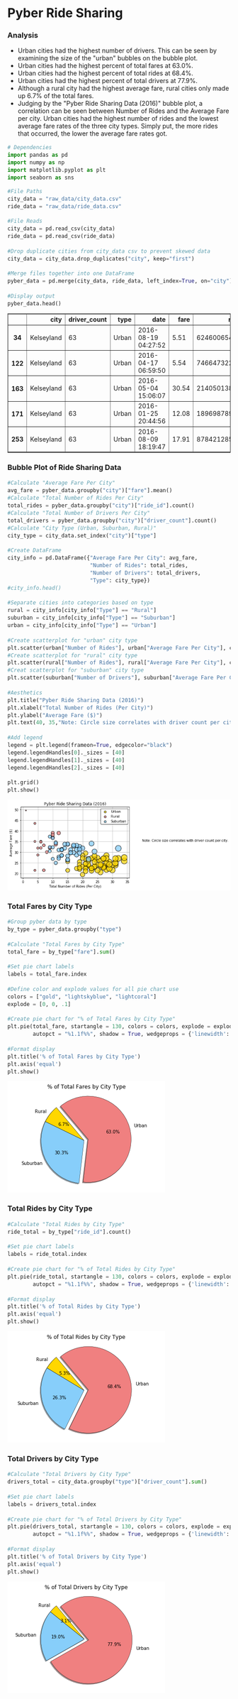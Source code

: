 
# Pyber Ride Sharing

### Analysis
-  Urban cities had the highest number of drivers. This can be seen by examining the size of the "urban" bubbles on the bubble plot. 
-  Urban cities had the highest percent of total fares at 63.0%.
-  Urban cities had the highest percent of total rides at 68.4%.
-  Urban cities had the highest percent of total drivers at 77.9%.
-  Although a rural city had the highest average fare, rural cities only made up 6.7% of the total fares.
-  Judging by the "Pyber Ride Sharing Data (2016)" bubble plot, a correlation can be seen between Number of Rides and the Average Fare per city. Urban cities had the highest number of rides and the lowest average fare rates of the three city types. Simply put, the more rides that occurred, the lower the average fare rates got.  


```python
# Dependencies
import pandas as pd
import numpy as np
import matplotlib.pyplot as plt
import seaborn as sns
```


```python
#File Paths
city_data = "raw_data/city_data.csv"
ride_data = "raw_data/ride_data.csv"

#File Reads
city_data = pd.read_csv(city_data)
ride_data = pd.read_csv(ride_data)

#Drop duplicate cities from city_data csv to prevent skewed data
city_data = city_data.drop_duplicates("city", keep="first")

#Merge files together into one DataFrame
pyber_data = pd.merge(city_data, ride_data, left_index=True, on="city")

#Display output
pyber_data.head()
```




<div>
<style scoped>
    .dataframe tbody tr th:only-of-type {
        vertical-align: middle;
    }

    .dataframe tbody tr th {
        vertical-align: top;
    }

    .dataframe thead th {
        text-align: right;
    }
</style>
<table border="1" class="dataframe">
  <thead>
    <tr style="text-align: right;">
      <th></th>
      <th>city</th>
      <th>driver_count</th>
      <th>type</th>
      <th>date</th>
      <th>fare</th>
      <th>ride_id</th>
    </tr>
  </thead>
  <tbody>
    <tr>
      <th>34</th>
      <td>Kelseyland</td>
      <td>63</td>
      <td>Urban</td>
      <td>2016-08-19 04:27:52</td>
      <td>5.51</td>
      <td>6246006544795</td>
    </tr>
    <tr>
      <th>122</th>
      <td>Kelseyland</td>
      <td>63</td>
      <td>Urban</td>
      <td>2016-04-17 06:59:50</td>
      <td>5.54</td>
      <td>7466473222333</td>
    </tr>
    <tr>
      <th>163</th>
      <td>Kelseyland</td>
      <td>63</td>
      <td>Urban</td>
      <td>2016-05-04 15:06:07</td>
      <td>30.54</td>
      <td>2140501382736</td>
    </tr>
    <tr>
      <th>171</th>
      <td>Kelseyland</td>
      <td>63</td>
      <td>Urban</td>
      <td>2016-01-25 20:44:56</td>
      <td>12.08</td>
      <td>1896987891309</td>
    </tr>
    <tr>
      <th>253</th>
      <td>Kelseyland</td>
      <td>63</td>
      <td>Urban</td>
      <td>2016-08-09 18:19:47</td>
      <td>17.91</td>
      <td>8784212854829</td>
    </tr>
  </tbody>
</table>
</div>



### Bubble Plot of Ride Sharing Data


```python
#Calculate "Average Fare Per City"
avg_fare = pyber_data.groupby("city")["fare"].mean()
#Calculate "Total Number of Rides Per City"
total_rides = pyber_data.groupby("city")["ride_id"].count()
#Calculate "Total Number of Drivers Per City"
total_drivers = pyber_data.groupby("city")["driver_count"].count()
#Calculate "City Type (Urban, Suburban, Rural)"
city_type = city_data.set_index("city")["type"]

#Create DataFrame
city_info = pd.DataFrame({"Average Fare Per City": avg_fare, 
                          "Number of Rides": total_rides, 
                          "Number of Drivers": total_drivers, 
                          "Type": city_type})
#city_info.head()

#Separate cities into categories based on type
rural = city_info[city_info["Type"] == "Rural"]
suburban = city_info[city_info["Type"] == "Suburban"]
urban = city_info[city_info["Type"] == "Urban"]

#Create scatterplot for "urban" city type
plt.scatter(urban["Number of Rides"], urban["Average Fare Per City"], color = "gold", edgecolors="black", s = urban["Number of Drivers"]*10, label = "Urban", alpha = 0.75, linewidth = 1.5)
#Create scatterplot for "rural" city type
plt.scatter(rural["Number of Rides"], rural["Average Fare Per City"], color = "lightcoral", edgecolors="black", s = rural["Number of Drivers"]*10, label = "Rural", alpha = 0.75, linewidth = 1.5)
#Creat scatterplot for "suburban" city type
plt.scatter(suburban["Number of Drivers"], suburban["Average Fare Per City"], color = "lightskyblue", edgecolors="black", s = suburban["Number of Drivers"]*10, label = "Suburban", alpha= 0.75, linewidth = 1.5)

#Aesthetics
plt.title("Pyber Ride Sharing Data (2016)")
plt.xlabel("Total Number of Rides (Per City)")
plt.ylabel("Average Fare ($)")
plt.text(40, 35,"Note: Circle size correlates with driver count per city.")

#Add legend
legend = plt.legend(frameon=True, edgecolor="black")
legend.legendHandles[0]._sizes = [40]
legend.legendHandles[1]._sizes = [40]
legend.legendHandles[2]._sizes = [40]

plt.grid()
plt.show()
```


![png](output_4_0.png)


### Total Fares by City Type


```python
#Group pyber data by type
by_type = pyber_data.groupby("type")

#Calculate "Total Fares by City Type"
total_fare = by_type["fare"].sum()

#Set pie chart labels
labels = total_fare.index

#Define color and explode values for all pie chart use
colors = ["gold", "lightskyblue", "lightcoral"]
explode = [0, 0, .1]

#Create pie chart for "% of Total Fares by City Type"
plt.pie(total_fare, startangle = 130, colors = colors, explode = explode, labels = labels, 
        autopct = "%1.1f%%", shadow = True, wedgeprops = {'linewidth': .5, 'edgecolor': 'black'})

#Format display
plt.title('% of Total Fares by City Type')
plt.axis('equal')
plt.show()
```


![png](output_6_0.png)


### Total Rides by City Type


```python
#Calculate "Total Rides by City Type"
ride_total = by_type["ride_id"].count()

#Set pie chart labels
labels = ride_total.index

#Create pie chart for "% of Total Rides by City Type"
plt.pie(ride_total, startangle = 130, colors = colors, explode = explode, labels = labels, 
        autopct = "%1.1f%%", shadow = True, wedgeprops = {'linewidth': .5, 'edgecolor': 'black'})

#Format display
plt.title('% of Total Rides by City Type')
plt.axis('equal')
plt.show()
```


![png](output_8_0.png)


### Total Drivers by City Type


```python
#Calculate "Total Drivers by City Type"
drivers_total = city_data.groupby("type")["driver_count"].sum()

#Set pie chart labels
labels = drivers_total.index

#Create pie chart for "% of Total Drivers by City Type"
plt.pie(drivers_total, startangle = 130, colors = colors, explode = explode, labels = labels, 
        autopct = "%1.1f%%", shadow = True, wedgeprops = {'linewidth': .5, 'edgecolor': 'black'})

#Format display
plt.title('% of Total Drivers by City Type')
plt.axis('equal')
plt.show()
```


![png](output_10_0.png)

